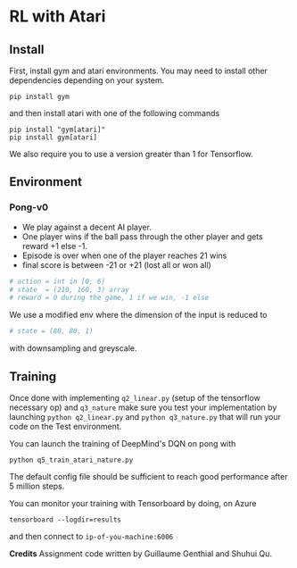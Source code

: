 # RL with Atari

## Install

First, install gym and atari environments. You may need to install other dependencies depending on your system.

```
pip install gym
```

and then install atari with one of the following commands
```
pip install "gym[atari]"
pip install gym[atari]
```

We also require you to use a version greater than 1 for Tensorflow.


## Environment

### Pong-v0

- We play against a decent AI player.
- One player wins if the ball pass through the other player and gets reward +1 else -1.
- Episode is over when one of the player reaches 21 wins
- final score is between -21 or +21 (lost all or won all)

```python
# action = int in [0, 6)
# state  = (210, 160, 3) array
# reward = 0 during the game, 1 if we win, -1 else
```

We use a modified env where the dimension of the input is reduced to

```python
# state = (80, 80, 1)
```

with downsampling and greyscale.

## Training

Once done with implementing `q2_linear.py` (setup of the tensorflow necessary op) and `q3_nature` make sure you test your implementation by launching `python q2_linear.py` and `python q3_nature.py` that will run your code on the Test environment.

You can launch the training of DeepMind's DQN on pong with

```
python q5_train_atari_nature.py
```

The default config file should be sufficient to reach good performance after 5 million steps.

You can monitor your training with Tensorboard by doing, on Azure

```
tensorboard --logdir=results
```

and then connect to `ip-of-you-machine:6006`




**Credits**
Assignment code written by Guillaume Genthial and Shuhui Qu.
